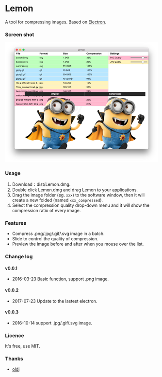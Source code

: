 # Lemon

A tool for compressing images. Based on [Electron](http://electron.atom.io/).

### Screen shot 

![screenshot](https://raw.githubusercontent.com/eyworldwide/Lemon/master/screenshot.png)

### Usage

1. Download：dist/Lemon.dmg.
2. Double click Lemon.dmg and drag Lemon to your applications.
3. Drag the image folder (eg. `xxx`) to the software window, then it will create a new folded (named `xxx_compressed`).
4. Select the compression quality drop-down menu and it will show the compression ratio of every image.

### Features

 - Compress .png/.jpg/.gif/.svg image in a batch.
 - Slide to control the quality of compression.
 - Preview the image before and after when you mouse over the list.

### Change log

#### v0.0.1

 - 2016-03-23 Basic function, support .png image.

#### v0.0.2

 - 2017-07-23 Update to the lastest electron.
 
#### v0.0.3

- 2016-10-14 support .jpg/.gif/.svg image.

### Licence

It's free, use MIT.

### Thanks

* [oldj](https://oldj.net/)
